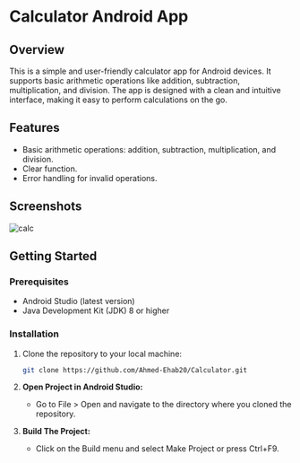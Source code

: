 # Calculator Android App

## Overview
This is a simple and user-friendly calculator app for Android devices. It supports basic arithmetic operations like addition, subtraction, multiplication, and division. The app is designed with a clean and intuitive interface, making it easy to perform calculations on the go.

## Features
- Basic arithmetic operations: addition, subtraction, multiplication, and division.
- Clear function.
- Error handling for invalid operations.

## Screenshots
![calc](https://github.com/Ahmed-Ehab20/Calculator/assets/102390696/4c6dfe22-a9ec-4263-90f3-e086f55951e2)


## Getting Started

### Prerequisites
- Android Studio (latest version)
- Java Development Kit (JDK) 8 or higher

### Installation
1. Clone the repository to your local machine:
   ```sh
   git clone https://github.com/Ahmed-Ehab20/Calculator.git

2. **Open Project in Android Studio:**
    - Go to File > Open and navigate to the directory where you cloned the repository.

3. **Build The Project:**
    - Click on the Build menu and select Make Project or press Ctrl+F9.
